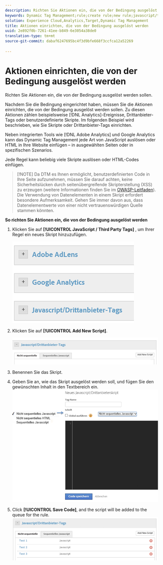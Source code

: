 ```yaml
---
description: Richten Sie Aktionen ein, die von der Bedingung ausgelöst werden sollen.
keywords: Dynamic Tag Management;rule;create rule;new rule;javascript/third party tags;set up actions for condition;add new script;non-sequential javascript;sequential javascript;non-sequential html
solution: Experience Cloud,Analytics,Target,Dynamic Tag Management
title: Aktionen einrichten, die von der Bedingung ausgelöst werden
uuid: 2e892f0b-7261-41ee-b849-6e3054a38de0
translation-type: tm+mt
source-git-commit: dabaf6247695bc4f3d9bfe668f3ccfca12a52269

---
```



# Aktionen einrichten, die von der Bedingung ausgelöst werden

Richten Sie Aktionen ein, die von der Bedingung ausgelöst werden sollen.

Nachdem Sie die Bedingung eingerichtet haben, müssen Sie die Aktionen einrichten, die von der Bedingung ausgelöst werden sollen. Zu diesen Aktionen zählen beispielsweise [!DNL Analytics]-Ereignisse, Drittanbieter-Tags oder benutzerdefinierte Skripte. Im folgenden Beispiel wird beschrieben, wie Sie Skripte oder Drittanbieter-Tags einrichten.

Neben integrierten Tools wie [!DNL Adobe Analytics] und Google Analytics kann das Dynamic Tag Management jede Art von JavaScript auslösen oder HTML in Ihre Website einfügen – in ausgewählten Seiten oder in spezifischen Szenarios.

Jede Regel kann beliebig viele Skripte auslösen oder HTML-Codes einfügen.

>[!NOTE] Da DTM es Ihnen ermöglicht, benutzerdefinierten Code in Ihre Seite aufzunehmen, müssen Sie darauf achten, keine Sicherheitslücken durch seitenübergreifende Skripterstellung (XSS) zu erzeugen (weitere Informationen finden Sie im [OWASP-Leitfaden](https://www.owasp.org/index.php/Cross-site_Scripting_(XSS))). Die Verwendung von Datenelementen in einem Skript erfordert besondere Aufmerksamkeit. Gehen Sie immer davon aus, dass Datenelementwerte von einer nicht vertrauenswürdigen Quelle stammen könnten.

**So richten Sie Aktionen ein, die von der Bedingung ausgelöst werden**

1. Klicken Sie auf **[!UICONTROL JavaScript / Third Party Tags]** , um Ihrer Regel ein neues Skript hinzuzufügen.

   ![](assets/scripts-actions.png)

1. Klicken Sie auf **[!UICONTROL Add New Script]**.

   ![](assets/scripts-actions2.png)

1. Benennen Sie das Skript.
1. Geben Sie an, wie das Skript ausgelöst werden soll, und fügen Sie den gewünschten Inhalt in den Textbereich ein. ![](assets/scripts-actions3.png)

1. Click **[!UICONTROL Save Code]**, and the script will be added to the queue for the rule. ![](assets/scripts-actions4.png)

